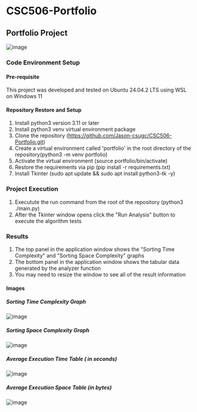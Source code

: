 # CSC506-Portfolio
## Portfolio Project
![image](https://github.com/user-attachments/assets/31d238aa-5694-4403-a085-6ed5191ff8ae)

### Code Environment Setup

#### Pre-requisite 

This project was developed and tested on Ubuntu 24.04.2 LTS using WSL on Windows 11

#### Repository Restore and Setup

1. Install python3 version 3.11 or later
2. Install python3 venv virtual environment package
3. Clone the repository (https://github.com/Jason-csugc/CSC506-Portfolio.git)
4. Create a virtual environment called 'portfolio' in the root directory of the repository(python3 -m venv portfolio)
5. Activate the virtual environment (source portfolio/bin/activate)
6. Restore the requirements via pip (pip install -r requirements.txt)
7. Install Tkinter (sudo apt update && sudo apt install python3-tk -y)

### Project Execution

1. Executute the run command from the root of the repository (python3 ./main.py)
2. After the Tkinter window opens click the "Run Analysis" button to execute the algorithm tests


### Results
1. The top panel in the application window shows the "Sorting Time Complexity" and "Sorting Space Complexity" graphs
2. The bottom panel in the application window shows the tabular data generated by the analyzer function
3. You may need to resize the window to see all of the result information

#### Images

##### Sorting Time Complexity Graph
![image](https://github.com/user-attachments/assets/acc19f07-1913-42cb-af77-2c3053acd573)

##### Sorting Space Complexity Graph
![image](https://github.com/user-attachments/assets/d14ea110-fa6b-4fbb-ae88-a159e3d57a5b)

##### Average Execution Time Table ( in seconds)
![image](https://github.com/user-attachments/assets/f99cd744-31c7-4cc9-b481-9067bb07084d)

##### Average Execution Space Table (in bytes)
![image](https://github.com/user-attachments/assets/5b889515-7562-40ac-83ef-5b0e8508b6f3)
